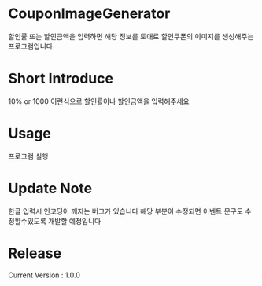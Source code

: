 # CouponImageGenerator
할인률 또는 할인금액을 입력하면 해당 정보를 토대로 할인쿠폰의 이미지를 생성해주는 프로그램입니다

# Short Introduce
10% or 1000 이런식으로 할인률이나 할인금액을 입력해주세요

# Usage
프로그램 실행

# Update Note
한글 입력시 인코딩이 깨지는 버그가 있습니다 해당 부분이 수정되면 이벤트 문구도 수정할수있도록 개발할 예정입니다

# Release
Current Version : 1.0.0
